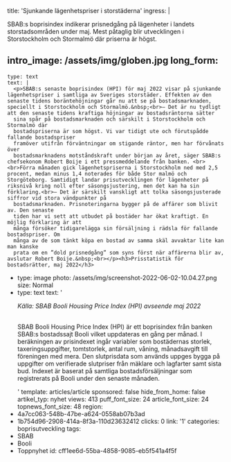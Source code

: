 title: 'Sjunkande lägenhetspriser i storstäderna'
ingress: |
  <p>SBAB:s boprisindex indikerar prisnedgång på lägenheter i landets storstadsområden under maj. Mest påtaglig blir utvecklingen i Storstockholm och Stormalmö där priserna är högst.
  </p>
  
intro_image: /assets/img/globen.jpg
long_form:
  -
    type: text
    text: |
      <p>SBAB:s senaste boprisindex (HPI) för maj 2022 visar på sjunkande lägenhetspriser i samtliga av Sveriges storstäder. Effekten av den senaste tidens boräntehöjningar går nu att se på bostadsmarknaden, speciellt i Storstockholm och Stormalmö.&nbsp;<br>– Det är nu tydligt att den senaste tidens kraftiga höjningar av bostadsräntorna sätter
      sina spår på bostadsmarknaden och särskilt i Storstockholm och Stormalmö där
      bostadspriserna är som högst. Vi var tidigt ute och förutspådde fallande bostadspriser
      framöver utifrån förväntningar om stigande räntor, men har förvånats över
      bostadsmarknadens motståndskraft under början av året, säger SBAB:s chefsekonom Robert Boije i ett pressmeddelande från banken. <br><br>Förra månaden gick lägenhetspriserna i Storstockholm ned med 2,5 procent, medan minus 1,4 noterades för både Stor malmö och Storgöteborg. Samtidigt landar prisutvecklingen för lägenheter på riksnivå kring noll efter säsongsjustering, men det kan ha sin förklaring.<br>– Det är särskilt vanskligt att tolka säsongsjusterade siffror vid stora vändpunkter på
      bostadsmarknaden. Prisnoteringarna bygger på de affärer som blivit av. Den senaste
      tiden har vi sett att utbudet på bostäder har ökat kraftigt. En möjlig förklaring är att
      många försöker tidigarelägga sin försäljning i rädsla för fallande bostadspriser. Om
      många av de som tänkt köpa en bostad av samma skäl avvaktar lite kan man kanske
      prata om en ”dold prisnedgång” som syns först när affärerna blir av, avslutar Robert Boije.&nbsp;<br></p><h3>Prisstatistik för bostadsrätter, maj 2022</h3>
      
  -
    type: image
    photo: /assets/img/screenshot-2022-06-02-10.04.27.png
    size: Normal
  -
    type: text
    text: '<p><i>Källa: SBAB Booli Housing Price Index (HPI) avseende maj 2022</i></p><p><br>SBAB Booli Housing Price Index (HPI) är ett boprisindex från banken SBAB:s bostadssajt Booli vilket uppdateras en gång per månad. I beräkningen av prisindexet ingår variabler som bostädernas storlek, taxeringsuppgifter, tomtstorlek, antal rum, våning, månadsavgift till föreningen med mera. Den slutprisdata som används uppges bygga på uppgifter om verifierade slutpriser från mäklare och lagfarter samt sista bud. Indexet är baserat på samtliga bostadsförsäljningar som registrerats på Booli under den senaste månaden.&nbsp;</p>'
template: articles/article
sponsored: false
hide_from_home: false
artikel_typ: nyhet
views: 413
puff_font_size: 24
article_font_size: 24
topnews_font_size: 48
region:
  - 4a7cc063-548b-47be-a624-0558ab07b3ad
  - 1b754d96-2908-414a-8f3a-110d23632412
clicks: 0
link: '1'
categories: boprisutveckling
tags:
  - SBAB
  - Booli
  - Toppnyhet
id: cff1ee6d-55ba-4858-9085-eb5f541a4f5f
